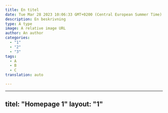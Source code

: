 ```yaml
---
title: En titel
date: Tue Mar 28 2023 10:06:33 GMT+0200 (Central European Summer Time)
description: En beskrivning
type: A type
image: A relative image URL
author: An author
categories:
  - "1"
  - "2"
  - "3"
tags:
  - A
  - B
  - C
translation: auto

---
```

---
titel: "Homepage 1"
layout: "1"
---